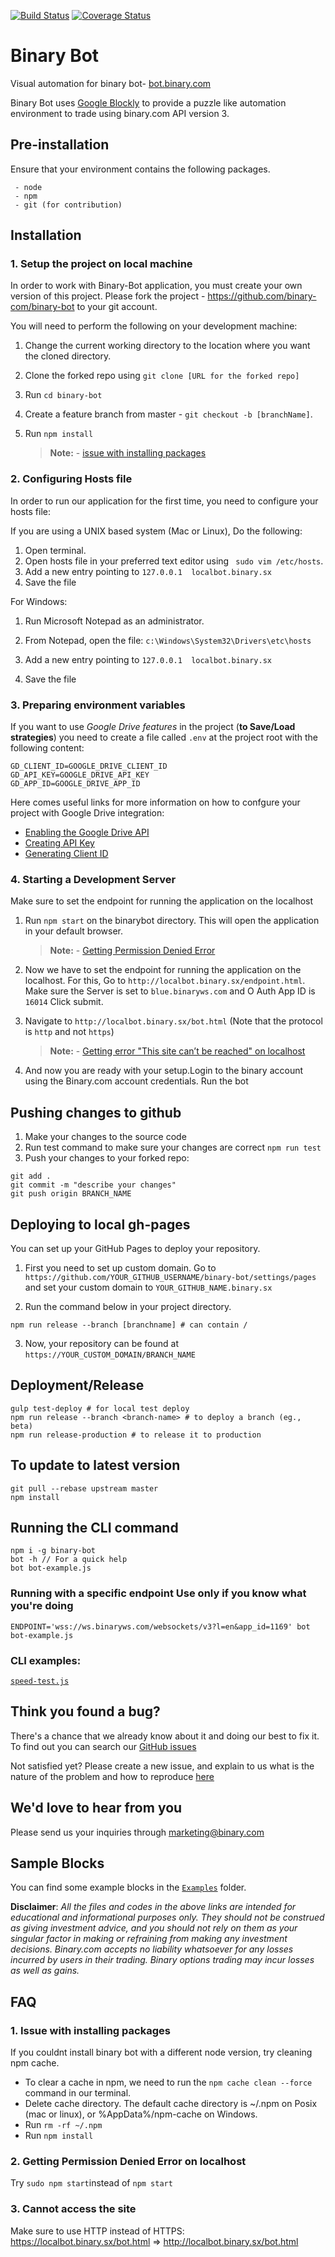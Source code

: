 [![Build Status](https://travis-ci.org/binary-com/binary-bot.svg?branch=master)](https://travis-ci.org/binary-com/binary-bot)
[![Coverage Status](https://coveralls.io/repos/github/binary-com/binary-bot/badge.svg?branch=master)](https://coveralls.io/github/binary-com/binary-bot?branch=master)

# Binary Bot

Visual automation for binary bot- [bot.binary.com](https://bot.binary.com)

Binary Bot uses [Google Blockly](https://developers.google.com/blockly) to provide a puzzle like automation environment to trade using binary.com API version 3.
## Pre-installation
Ensure that your environment contains the following packages.
``` 
 - node
 - npm
 - git (for contribution)
 ```
 ## Installation

### 1. Setup the project on local machine

In order to work with Binary-Bot application, you must create your own version of this project. Please fork the project - https://github.com/binary-com/binary-bot to your git account.

You will need to perform the following on your development machine:
1. Change the current working directory to the location where you want the cloned directory.
2. Clone the forked repo using ```git clone [URL for the forked repo]```
3. Run ```cd binary-bot```
4. Create a feature branch from master -  ```git checkout -b [branchName]```.
5. Run ```npm install```

    >**Note:** - [issue with installing packages](#q1)
### 2. Configuring Hosts file
In order to run our application for the first time, you need to configure your hosts file:

If you are using a UNIX based system (Mac or Linux), Do the following:

1. Open terminal.
2. Open hosts file in your preferred text editor using ``` sudo vim /etc/hosts```.
3. Add a new entry pointing to ```127.0.0.1  localbot.binary.sx```
4. Save the file

For Windows:

 1. Run Microsoft Notepad as an administrator. 

 2. From Notepad, open the file: ```c:\Windows\System32\Drivers\etc\hosts```

 3. Add a new entry pointing to ```127.0.0.1  localbot.binary.sx```

 4. Save the file

### 3. Preparing environment variables
If you want to use *Google Drive features* in the project (**to Save/Load strategies**)
you need to create a file called `.env` at the project root with the following content:
```
GD_CLIENT_ID=GOOGLE_DRIVE_CLIENT_ID
GD_API_KEY=GOOGLE_DRIVE_API_KEY
GD_APP_ID=GOOGLE_DRIVE_APP_ID
```
Here comes useful links for more information on how to confgure your project
with Google Drive integration:
- [Enabling the Google Drive API](https://developers.google.com/drive/api/v3/enable-drive-api)
- [Creating API Key](https://developers.google.com/maps/documentation/javascript/get-api-key)
- [Generating Client ID](https://developers.google.com/identity/gsi/web/guides/get-google-api-clientid)

### 4. Starting a Development Server
Make sure to set the endpoint for running the application on the localhost

 1. Run ```npm start``` on the binarybot directory. This will open the application in your default browser.
 
     >**Note:** - [Getting Permission Denied Error](#q2)

1. Now we have to set the endpoint for running the application on the localhost.
   For this, Go to ```http://localbot.binary.sx/endpoint.html```. Make sure the Server is set to ```blue.binaryws.com``` and O Auth App ID is ```16014```
   Click submit.
   
2.  Navigate to ```http://localbot.binary.sx/bot.html``` (Note that the protocol is ```http``` and not ```https```)

    >**Note:** - [Getting error "This site can’t be reached" on localhost](#q3)

3. And now you are ready with your setup.Login to the binary account using the Binary.com account credentials. Run the bot


## Pushing changes to github

1. Make your changes to the source code
2. Run test command to make sure your changes are correct
```npm run test```
3. Push your changes to your forked repo:
```
git add .
git commit -m "describe your changes"
git push origin BRANCH_NAME
```
## Deploying to local gh-pages
You can set up your GitHub Pages to deploy your repository.

1. First you need to set up custom domain. Go to ```https://github.com/YOUR_GITHUB_USERNAME/binary-bot/settings/pages``` and set your custom domain to ```YOUR_GITHUB_NAME.binary.sx```

2.  Run the command below in your project directory.
```
npm run release --branch [branchname] # can contain /
```
3. Now, your repository can be found at ```https://YOUR_CUSTOM_DOMAIN/BRANCH_NAME```
## Deployment/Release

```
gulp test-deploy # for local test deploy
npm run release --branch <branch-name> # to deploy a branch (eg., beta)
npm run release-production # to release it to production
```
## To update to latest version

```
git pull --rebase upstream master
npm install
```
## Running the CLI command

```
npm i -g binary-bot
bot -h // For a quick help
bot bot-example.js
```

### Running with a specific endpoint **Use only if you know what you're doing**

```
ENDPOINT='wss://ws.binaryws.com/websockets/v3?l=en&app_id=1169' bot bot-example.js
```

### CLI examples:
[`speed-test.js`](https://github.com/binary-com/binary-bot/blob/master/cli-examples/speed-test.js)

## Think you found a bug?

There's a chance that we already know about it and doing our best to fix it. To find out you can search our [GitHub issues](https://github.com/binary-com/binary-bot/issues)

Not satisfied yet? Please create a new issue, and explain to us what is the nature of the problem and how to reproduce [here](https://github.com/binary-com/binary-bot/issues/new)

## We'd love to hear from you

Please send us your inquiries through marketing@binary.com

## Sample Blocks

You can find some example blocks in the [`Examples`](/examples) folder.

**Disclaimer**: _All the files and codes in the above links are intended for educational and informational purposes only. They should not be construed as giving investment advice, and you should not rely on them as your singular factor in making or refraining from making any investment decisions. Binary.com accepts no liability whatsoever for any losses incurred by users in their trading. Binary options trading may incur losses as well as gains._


## FAQ

### <a name='q1'> 1. Issue with installing packages</a>
If you couldnt install binary bot with a different node version, try cleaning npm cache.
 - To clear a cache in npm, we need to run the ```npm cache clean --force``` command in our terminal.
 - Delete cache directory. The default cache directory is ~/.npm on Posix (mac or linux), or %AppData%/npm-cache on Windows.
 - Run ```rm -rf ~/.npm``` 
 - Run ```npm install```

### <a name='q2'> 2. Getting Permission Denied Error on localhost</a>
Try ```sudo npm start```instead of ```npm start```

### <a name='q3'>3. Cannot access the site</a>
 Make sure to use HTTP instead of HTTPS: https://localbot.binary.sx/bot.html  => http://localbot.binary.sx/bot.html

